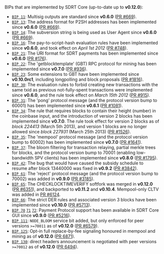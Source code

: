 BIPs that are implemented by SDRT Core (up-to-date up to **v0.12.0**):

* [`BIP 11`](https://github.com/sdrt/bips/blob/master/bip-0011.mediawiki): Multisig outputs are standard since **v0.6.0** ([PR #669](https://github.com/sdrt/sdrt/pull/669)).
* [`BIP 13`](https://github.com/sdrt/bips/blob/master/bip-0013.mediawiki): The address format for P2SH addresses has been implemented since **v0.6.0** ([PR #669](https://github.com/sdrt/sdrt/pull/669)).
* [`BIP 14`](https://github.com/sdrt/bips/blob/master/bip-0014.mediawiki): The subversion string is being used as User Agent since **v0.6.0** ([PR #669](https://github.com/sdrt/sdrt/pull/669)).
* [`BIP 16`](https://github.com/sdrt/bips/blob/master/bip-0016.mediawiki): The pay-to-script-hash evaluation rules have been implemented since **v0.6.0**, and took effect on *April 1st 2012* ([PR #748](https://github.com/sdrt/sdrt/pull/748)).
* [`BIP 21`](https://github.com/sdrt/bips/blob/master/bip-0021.mediawiki): The URI format for SDRT payments has been implemented since **v0.6.0** ([PR #176](https://github.com/sdrt/sdrt/pull/176)).
* [`BIP 22`](https://github.com/sdrt/bips/blob/master/bip-0022.mediawiki): The 'getblocktemplate' (GBT) RPC protocol for mining has been implemented since **v0.7.0** ([PR #936](https://github.com/sdrt/sdrt/pull/936)).
* [`BIP 23`](https://github.com/sdrt/bips/blob/master/bip-0023.mediawiki): Some extensions to GBT have been implemented since **v0.10.0rc1**, including longpolling and block proposals ([PR #1816](https://github.com/sdrt/sdrt/pull/1816)).
* [`BIP 30`](https://github.com/sdrt/bips/blob/master/bip-0030.mediawiki): The evaluation rules to forbid creating new transactions with the same txid as previous not-fully-spent transactions were implemented since **v0.6.0**, and the rule took effect on *March 15th 2012* ([PR #915](https://github.com/sdrt/sdrt/pull/915)).
* [`BIP 31`](https://github.com/sdrt/bips/blob/master/bip-0031.mediawiki): The 'pong' protocol message (and the protocol version bump to 60001) has been implemented since **v0.6.1** ([PR #1081](https://github.com/sdrt/sdrt/pull/1081)).
* [`BIP 34`](https://github.com/sdrt/bips/blob/master/bip-0034.mediawiki): The rule that requires blocks to contain their height (number) in the coinbase input, and the introduction of version 2 blocks has been implemented since **v0.7.0**. The rule took effect for version 2 blocks as of *block 224413* (March 5th 2013), and version 1 blocks are no longer allowed since *block 227931* (March 25th 2013) ([PR #1526](https://github.com/sdrt/sdrt/pull/1526)).
* [`BIP 35`](https://github.com/sdrt/bips/blob/master/bip-0035.mediawiki): The 'mempool' protocol message (and the protocol version bump to 60002) has been implemented since **v0.7.0** ([PR #1641](https://github.com/sdrt/sdrt/pull/1641)).
* [`BIP 37`](https://github.com/sdrt/bips/blob/master/bip-0037.mediawiki): The bloom filtering for transaction relaying, partial merkle trees for blocks, and the protocol version bump to 70001 (enabling low-bandwidth SPV clients) has been implemented since **v0.8.0** ([PR #1795](https://github.com/sdrt/sdrt/pull/1795)).
* [`BIP 42`](https://github.com/sdrt/bips/blob/master/bip-0042.mediawiki): The bug that would have caused the subsidy schedule to resume after block 13440000 was fixed in **v0.9.2** ([PR #3842](https://github.com/sdrt/sdrt/pull/3842)).
* [`BIP 61`](https://github.com/sdrt/bips/blob/master/bip-0061.mediawiki): The 'reject' protocol message (and the protocol version bump to 70002) was added in **v0.9.0** ([PR #3185](https://github.com/sdrt/sdrt/pull/3185)).
* [`BIP 65`](https://github.com/sdrt/bips/blob/master/bip-0065.mediawiki): The CHECKLOCKTIMEVERIFY softfork was merged in **v0.12.0** ([PR #6351](https://github.com/sdrt/sdrt/pull/6351)), and backported to **v0.11.2** and **v0.10.4**. Mempool-only CLTV was added in [PR #6124](https://github.com/sdrt/sdrt/pull/6124).
* [`BIP 66`](https://github.com/sdrt/bips/blob/master/bip-0066.mediawiki): The strict DER rules and associated version 3 blocks have been implemented since **v0.10.0** ([PR #5713](https://github.com/sdrt/sdrt/pull/5713)).
* [`BIP 70`](https://github.com/sdrt/bips/blob/master/bip-0070.mediawiki) [`71`](https://github.com/sdrt/bips/blob/master/bip-0071.mediawiki) [`72`](https://github.com/sdrt/bips/blob/master/bip-0072.mediawiki): Payment Protocol support has been available in SDRT Core GUI since **v0.9.0** ([PR #5216](https://github.com/sdrt/sdrt/pull/5216)).
* [`BIP 111`](https://github.com/sdrt/bips/blob/master/bip-0111.mediawiki): `NODE_BLOOM` service bit added, but only enforced for peer versions `>=70011` as of **v0.12.0** ([PR #6579](https://github.com/sdrt/sdrt/pull/6579)).
* [`BIP 125`](https://github.com/sdrt/bips/blob/master/bip-0125.mediawiki): Opt-in full replace-by-fee signaling honoured in mempool and mining as of **v0.12.0** ([PR 6871](https://github.com/sdrt/sdrt/pull/6871)).
* [`BIP 130`](https://github.com/sdrt/bips/blob/master/bip-0130.mediawiki): direct headers announcement is negotiated with peer versions `>=70012` as of **v0.12.0** ([PR 6494](https://github.com/sdrt/sdrt/pull/6494)).
